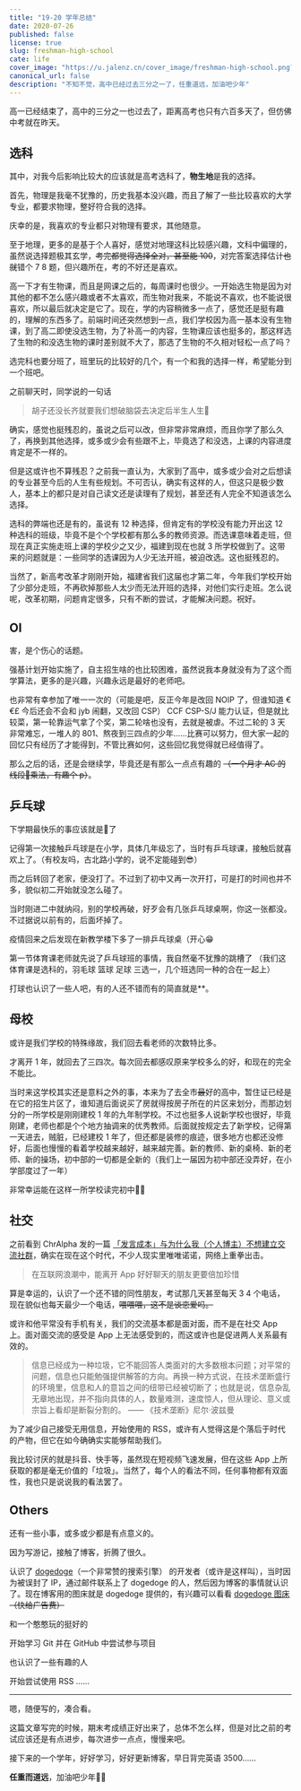 ```yaml
---
title: "19-20 学年总结"
date: 2020-07-26
published: false
license: true
slug: freshman-high-school
cate: life
cover_image: "https://u.jalenz.cn/cover_image/freshman-high-school.png?webp"
canonical_url: false
description: "不知不觉，高中已经过去三分之一了，任重道远，加油吧少年"
---
```


高一已经结束了，高中的三分之一也过去了，距离高考也只有六百多天了，但仿佛中考就在昨天。

## 选科

其中，对我今后影响比较大的应该就是高考选科了，**物生地**是我的选择。

首先，物理是我毫不犹豫的，历史我基本没兴趣，而且了解了一些比较喜欢的大学专业，都要求物理，整好符合我的选择。

庆幸的是，我喜欢的专业都只对物理有要求，其他随意。

至于地理，更多的是基于个人喜好，感觉对地理这科比较感兴趣，文科中偏理的，虽然说选择题极其玄学，~~考完都觉得选择全对，甚至能 100~~，对完答案选择估计~~也就~~错个 7 8 题，但兴趣所在，考的不好还是喜欢。

高一下才有生物课，而且是网课之后的，每周课时也很少。一开始选生物是因为对其他的都不怎么感兴趣或者不太喜欢，而生物对我来，不能说不喜欢，也不能说很喜欢，所以最后就决定是它了。现在，学的内容稍微多一点了，感觉还是挺有趣的，理解的东西多了。前端时间还突然想到一点，我们学校因为高一基本没有生物课，到了高二即使没选生物，为了补高一的内容，生物课应该也挺多的，那这样选了生物的和没选生物的课时差别就不大了，那选了生物的不久相对轻松一点了吗？

选完科也要分班了，班里玩的比较好的几个，有一个和我的选择一样，希望能分到一个班吧。

之前聊天时，同学说的一句话

> 胡子还没长齐就要我们想破脑袋去决定后半生人生🙏

确实，感觉也挺残忍的，虽说之后可以改，但非常非常麻烦，而且你学了那么久了，再换到其他选择，或多或少会有些跟不上，毕竟选了和没选，上课的内容进度肯定是不一样的。

但是这或许也不算残忍？之前我一直认为，大家到了高中，或多或少会对之后想读的专业甚至今后的人生有些规划。不可否认，确实有这样的人，但这只是极少数人，基本上的都只是对自己读文还是读理有了规划，甚至还有人完全不知道该怎么选择。

选科的弊端也还是有的，虽说有 12 种选择，但肯定有的学校没有能力开出这 12 种选科的班级，毕竟不是个个学校都有那么多的教师资源。而选课意味着走班，但现在真正实施走班上课的学校少之又少，福建到现在也就 3 所学校做到了。这带来的问题就是：一些同学的选课因为人少无法开班，被迫改选。这也挺残忍的。

当然了，新高考改革才刚刚开始，福建省我们这届也才第二年，今年我们学校开始了少部分走班，不再砍掉那些人太少而无法开班的选择，对他们实行走班。怎么说呢，改革初期，问题肯定很多，只有不断的尝试，才能解决问题。祝好。

## OI

害，是个伤心的话题。

强基计划开始实施了，自主招生啥的也比较困难，虽然说我本身就没有为了这个而学算法，更多的是兴趣，兴趣永远是最好的老师吧。

也非常有幸参加了唯一一次的（可能是吧，反正今年是改回 NOIP 了，但谁知道 €€£ 今后还会不会和 jyb 闹翻，又改回 CSP） CCF CSP-S/J 能力认证，但是就比较菜，第一轮靠运气拿了个奖，第二轮啥也没有，去就是被虐。不过二轮的 3 天非常难忘，一堆人的 801、熬夜到三四点的少年……比赛可以努力，但大家一起的回忆只有经历了才能得到，不管比赛如何，这些回忆我觉得就已经值得了。

那么之后的话，还是会继续学，毕竟还是有那么一点点有趣的 ~~（一个月才 AC 的线段:evergreen_tree:乘法，有趣个 p）~~。

## 乒乓球

下学期最快乐的事应该就是🏓了

记得第一次接触乒乓球是在小学，具体几年级忘了，当时有乒乓球课，接触后就喜欢上了。（有校友吗，古北路小学的，说不定能碰到:sunglasses:）

而之后转回了老家，便没打了。不过到了初中又再一次开打，可是打的时间也并不多，貌似初二开始就没怎么碰了。

当时刚进二中就纳闷，别的学校再破，好歹会有几张乒乓球桌啊，你这一张都没。
不过据说以前有的，后面坏掉了。

疫情回来之后发现在新教学楼下多了一排乒乓球桌（开心😁

第一节体育课老师就先说了乒乓球班的事情，我自然毫不犹豫的跳槽了
（我们这体育课是选科的，羽毛球 篮球 足球 三选一，几个班选同一种的合在一起上）

打球也认识了一些人吧，有的人还不错而有的简直就是**。

## 母校

或许是我们学校的特殊缘故，我们回去看老师的次数特比多。

才离开 1 年，就回去了三四次。每次回去都感叹原来学校多么的好，和现在的完全不能比。

当时来这学校其实还是意料之外的事，本来为了去全市~~最~~好的高中，暂住证已经是在它的招生片区了，谁知道后面说买了房就得按房子所在的片区来划分，而那边划分的一所学校是刚刚建校 1 年的九年制学校。不过也挺多人说新学校也很好，毕竟刚建，老师也都是个个地方抽调来的优秀教师。后面就按规定去了新学校，记得第一天进去，贼脏，已经建校 1 年了，但还都是装修的痕迹，很多地方也都还没修好，后面也慢慢的看着学校越来越好，越来越完善。新的教师、新的桌椅、新的老师、新的操场，初中部的一切都是全新的（我们上一届因为初中部还没弄好，在小学部度过了一年）

非常幸运能在这样一所学校读完初中:bowing_man:

## 社交

之前看到 ChrAlpha 发的一篇 [「发言成本」与为什么我（个人博主）不想建立交流社群](https://blog.ichr.me/post/expressing-costs/)，确实在现在这个时代，不少人现实里唯唯诺诺，网络上重拳出击。

> 在互联网浪潮中，能离开 App 好好聊天的朋友更要倍加珍惜

算是幸运的，认识了一个还不错的同性朋友，考试那几天甚至每天 3 4 个电话，现在貌似也每天最少一个电话，~~喂喂喂，这不是谈恋爱吗。~~

或许和他平常没有手机有关，我们的交流基本都是面对面，而不是在社交 App 上。面对面交流的感受是 App 上无法感受到的，而这或许也是促进两人关系最有效的。

> 信息已经成为一种垃圾，它不能回答人类面对的大多数根本问题；对平常的问题，信息也只能勉强提供解答的方向。再换一种方式说，在技术垄断盛行的环境里，信息和人的意旨之间的纽带已经被切断了；也就是说，信息杂乱无章地出现，并不指向具体的人，数量难测，速度惊人，但从理论、意义或宗旨上看却是断裂分割的。
> —— 《技术垄断》尼尔·波兹曼

为了减少自己接受无用信息，开始使用的 RSS，或许有人觉得这是个落后于时代的产物，但它在如今确确实实能够帮助我们。

我比较讨厌的就是抖音、快手等，虽然现在短视频飞速发展，但在这些 App 上所获取的都是毫无价值的「垃圾」。当然了，每个人的看法不同，任何事物都有双面性，我也只是说说我的看法罢了。

## Others

还有一些小事，或多或少都是有点意义的。

因为写游记，接触了博客，折腾了很久。

认识了 [dogedoge](https://www.dogedoge.com)（一个非常赞的搜索引擎） 的开发者（或许是这样叫），当时因为被误封了 IP，通过邮件联系上了 dogedoge 的人，然后因为博客的事情就认识了。现在博客用的图床就是 dogedoge 提供的，有兴趣可以看看 [dogedoge 图床](https://v2ex.com/t/659652#reply43)~~（快给广告费）~~

和一个憨憨玩的挺好的

开始学习 Git 并在 GitHub 中尝试参与项目

也认识了一些有趣的人

开始尝试使用 RSS ……

---

嗯，随便写的，凑合看。

这篇文章写完的时候，期末考成绩正好出来了，总体不怎么样，但是对比之前的考试应该还是有点进步，每次进步一点点，慢慢来吧。

接下来的一个学年，好好学习，好好更新博客，早日背完英语 3500……

**任重而道远**，加油吧少年:man_astronaut:

[^1]: banner from [icons8](https://icons8.com/)
